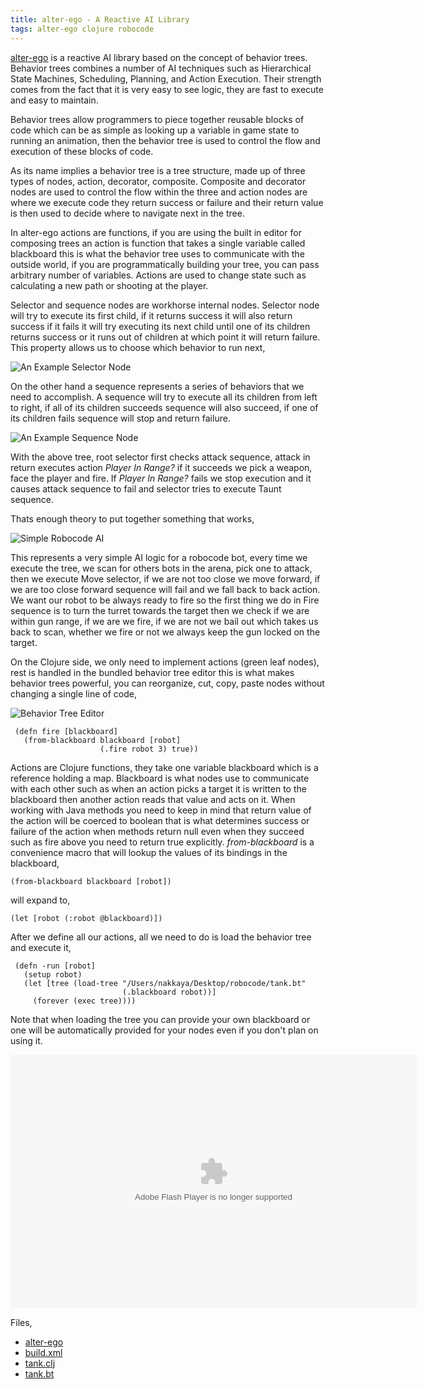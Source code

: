 ```yaml
---
title: alter-ego - A Reactive AI Library
tags: alter-ego clojure robocode
---
```


[alter-ego](/alter-ego.markdown) is a reactive AI library based on the
concept of behavior trees. Behavior trees combines a number of AI
techniques such as Hierarchical State Machines, Scheduling, Planning,
and Action Execution. Their strength comes from the fact that it is very
easy to see logic, they are fast to execute and easy to maintain.

Behavior trees allow programmers to piece together reusable blocks of
code which can be as simple as looking up a variable in game state to
running an animation, then the behavior tree is used to control the flow
and execution of these blocks of code.

As its name implies a behavior tree is a tree structure, made up of
three types of nodes, action, decorator, composite. Composite and
decorator nodes are used to control the flow within the three and action
nodes are where we execute code they return success or failure and their
return value is then used to decide where to navigate next in the tree.

In alter-ego actions are functions, if you are using the built in editor
for composing trees an action is function that takes a single variable
called blackboard this is what the behavior tree uses to communicate
with the outside world, if you are programmatically building your tree, you
can pass arbitrary number of variables. Actions are used to change state such
as calculating a new path or shooting at the player.

Selector and sequence nodes are workhorse internal nodes. Selector node
will try to execute its first child, if it returns success it will also
return success if it fails it will try executing its next child until
one of its children returns success or it runs out of children at which
point it will return failure. This property allows us to choose which
behavior to run next,

![An Example Selector Node](/images/post/selector.png)

On the other hand a sequence represents a series of behaviors that we
need to accomplish. A sequence will try to execute all its children from
left to right, if all of its children succeeds sequence will also
succeed, if one of its children fails sequence will stop and return
failure.

![An Example Sequence Node](/images/post/sequence.png)

With the above tree, root selector first checks attack sequence,
attack in return executes action *Player In Range?* if it succeeds we
pick a weapon, face the player and fire. If *Player In Range?* fails we
stop execution and it causes attack sequence to fail and selector tries
to execute Taunt sequence.

Thats enough theory to put together something that works, 

![Simple Robocode AI](/images/post/robocode.png)

This represents a very simple AI logic for a robocode bot, every time we
execute the tree, we scan for others bots in the arena, pick one to
attack, then we execute Move selector, if we are not too close we
move forward, if we are too close forward sequence will fail and we fall
back to  back action. We want our robot to be always ready to fire so
the first thing we do in Fire sequence is to turn the turret towards the
target then we check if we are within gun range, if we are we fire, if
we are not we bail out which takes us back to scan, whether we fire or
not we always keep the gun locked on the target.

On the Clojure side, we only need to implement actions (green leaf
nodes), rest is handled in the bundled behavior tree editor this is what
makes behavior trees powerful, you can reorganize, cut, copy, paste
nodes without changing a single line of code,

![Behavior Tree Editor](/images/post/editor.png)

     (defn fire [blackboard]
       (from-blackboard blackboard [robot]
                        (.fire robot 3) true))

Actions are Clojure functions, they take one variable blackboard which
is a reference holding a map. Blackboard is what nodes use to
communicate with each other such as when an action picks a target it is
written to the blackboard then another action reads that value and acts
on it. When working with Java methods you need to keep in mind that
return value of the action will be coerced to boolean that is what
determines success or failure of the action when methods return null
even when they succeed such as fire above you need to return true
explicitly. *from-blackboard* is a convenience macro that will lookup
the values of its bindings in the blackboard,

    (from-blackboard blackboard [robot])

will expand to,

    (let [robot (:robot @blackboard)])

After we define all our actions, all we need to do is load the behavior
tree and execute it,

     (defn -run [robot]
       (setup robot)
       (let [tree (load-tree "/Users/nakkaya/Desktop/robocode/tank.bt" 
                             (.blackboard robot))]
         (forever (exec tree))))

Note that when loading the tree you can provide your own blackboard or
one will be automatically provided for your nodes even if you don't plan
on using it.

<object type="application/x-shockwave-flash" width="650" height="406" data="http://www.flickr.com/apps/video/stewart.swf?v=71377" classid="clsid:D27CDB6E-AE6D-11cf-96B8-444553540000"> <param name="flashvars" value="intl_lang=en-us&photo_secret=1b4182492a&photo_id=4732500548&hd_default=false"></param> <param name="movie" value="http://www.flickr.com/apps/video/stewart.swf?v=71377"></param> <param name="bgcolor" value="#000000"></param> <param name="allowFullScreen" value="true"></param><embed type="application/x-shockwave-flash" src="http://www.flickr.com/apps/video/stewart.swf?v=71377" bgcolor="#000000" allowfullscreen="true" flashvars="intl_lang=en-us&photo_secret=1b4182492a&photo_id=4732500548&hd_default=false" height="406" width="650"></embed></object>

Files,

 - [alter-ego](/alter-ego.markdown)
 - [build.xml](/code/clojure/alter-ego-demo-robocode/build.xml)
 - [tank.clj](/code/clojure/alter-ego-demo-robocode/tank.clj)
 - [tank.bt](/code/clojure/alter-ego-demo-robocode/tank.bt)
